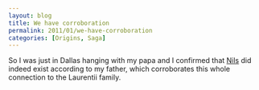 ```yaml
---
layout: blog
title: We have corroboration
permalink: 2011/01/we-have-corroboration
categories: [Origins, Saga]
---
```


<p>So I was just in Dallas hanging with my papa and I confirmed that <a title="Nils" href="http://axel.tribalpages.com/family-tree/axel/518/99/Bond-Andersson-Family" target="_blank">Nils</a> did indeed exist according to my father, which corroborates this whole connection to the Laurentii family.</p>
